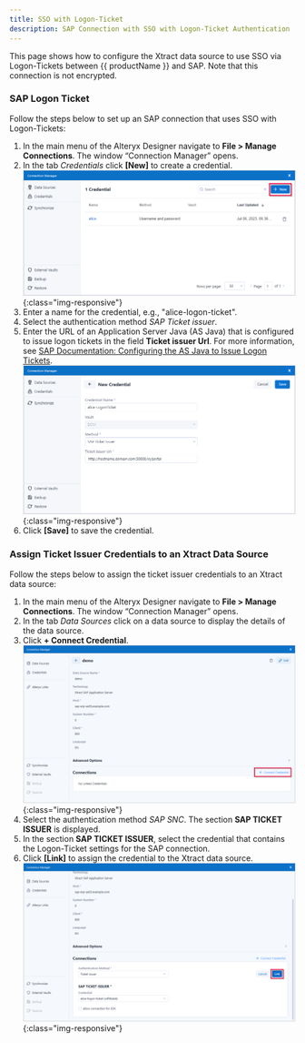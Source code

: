 ```yaml
---
title: SSO with Logon-Ticket
description: SAP Connection with SSO with Logon-Ticket Authentication
---
```


This page shows how to configure the Xtract data source to use SSO via Logon-Tickets between {{ productName }} and SAP.
Note that this connection is not encrypted.

### SAP Logon Ticket

Follow the steps below to set up an SAP connection that uses SSO with Logon-Tickets:

1. In the main menu of the Alteryx Designer navigate to **File > Manage Connections**. The window “Connection Manager” opens.
2. In the tab *Credentials* click **[New]** to create a credential.<br>
![Credentials](../../assets/images/xfa/documentation/sap-connection/credentials.png){:class="img-responsive"}
3. Enter a name for the credential, e.g., "alice-logon-ticket".
4. Select the authentication method *SAP Ticket issuer*.
5. Enter the URL of an Application Server Java (AS Java) that is configured to issue logon tickets in the field **Ticket issuer Url**.
For more information, see [SAP Documentation: Configuring the AS Java to Issue Logon Tickets](https://help.sap.com/doc/saphelp_nw75/7.5.5/EN-US/4a/412251343f2ab1e10000000a42189c/frameset.htm).<br>
![SAP-Logon-Ticket-Credential](../../assets/images/xfa/documentation/sap-connection/logon-tickets.png){:class="img-responsive"}
6. Click **[Save]** to save the credential.


### Assign Ticket Issuer Credentials to an Xtract Data Source

Follow the steps below to assign the ticket issuer credentials to an Xtract data source:

1. In the main menu of the Alteryx Designer navigate to **File > Manage Connections**. The window “Connection Manager” opens.
2. In the tab *Data Sources* click on a data source to display the details of the data source.
3. Click **+ Connect Credential**.<br>
![SNC-Credential](../../assets/images/xfa/documentation/sap-connection/assign-credentials.png){:class="img-responsive"}
4. Select the authentication method *SAP SNC*. The section **SAP TICKET ISSUER** is displayed.
5. In the section **SAP TICKET ISSUER**, select the credential that contains the Logon-Ticket settings for the SAP connection.
6. Click **[Link]** to assign the credential to the Xtract data source.<br>
![SNC-Credential-Logon-Ticket](../../assets/images/xfa/documentation/sap-connection/assign-logon-ticket-credentials.png){:class="img-responsive"}